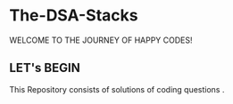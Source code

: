 # The-DSA-Stacks

WELCOME TO THE JOURNEY OF HAPPY CODES!

## LET's BEGIN

This Repository consists of solutions of coding questions .
